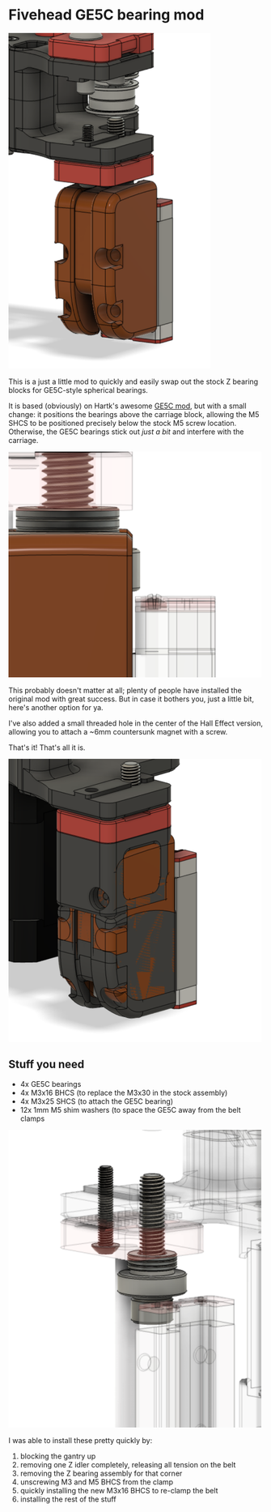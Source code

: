 # Fivehead GE5C bearing mod


<img src="./Images/overview.png" width=400>

	
This is a just a little mod to quickly and easily swap out the stock Z bearing blocks for GE5C-style spherical bearings. 

It is based (obviously) on Hartk's awesome [GE5C mod](https://github.com/VoronDesign/VoronUsers/tree/master/printer_mods/hartk1213/Voron2.4_GE5C), but with a small change: it positions the bearings above the carriage block, allowing the M5 SHCS to be positioned precisely below the stock M5 screw location. Otherwise, the GE5C bearings stick out *just a bit* and interfere with the carriage.

<img src="./Images/bearing_stickout.png" width=500>

This probably doesn't matter at all; plenty of people have installed the original mod with great success. But in case it bothers you, just a little bit, here's another option for ya.

I've also added a small threaded hole in the center of the Hall Effect version, allowing you to attach a ~6mm countersunk magnet with a screw.

That's it! That's all it is.

<img src="./Images/stock_comparison.png" width=500>

## Stuff you need

- 4x GE5C bearings
- 4x M3x16 BHCS (to replace the M3x30 in the stock assembly)
- 4x M3x25 SHCS (to attach the GE5C bearing)
- 12x 1mm M5 shim washers (to space the GE5C away from the belt clamps

<img src="./Images/screws_comparison.png" width=500>

I was able to install these pretty quickly by:

1. blocking the gantry up
2. removing one Z idler completely, releasing all tension on the belt
3. removing the Z bearing assembly for that corner
4. unscrewing M3 and M5 BHCS from the clamp
5. quickly installing the new M3x16 BHCS to re-clamp the belt
6. installing the rest of the stuff


